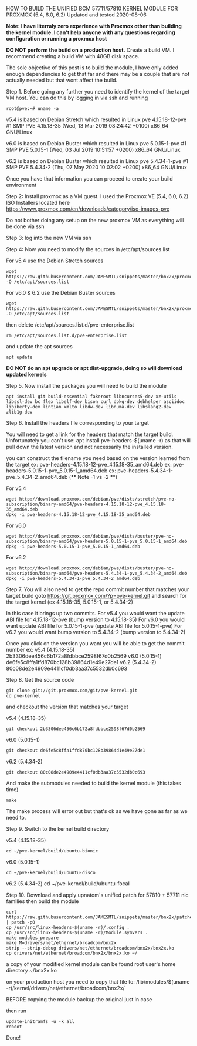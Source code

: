 HOW TO BUILD THE UNIFIED BCM 57711/57810 KERNEL MODULE FOR PROXMOX (5.4, 6.0, 6.2)
Updated and tested 2020-08-06

<b>Note: I have literraly zero experience with Proxmox other than building the kernel module. I can't help anyone with any questions regarding configuration or running a proxmox host</b>

<b>DO NOT perform the build on a production host.</b> Create a build VM. I recommend creating a build VM with 48GB disk space.

The sole objective of this post is to build the module, I have only added enough dependencies to get that far and there may be a couple that are not actually needed but that wont affect the build.

Step 1. Before going any further you need to identify the kernel of the target VM host. You can do this by logging in via ssh and running

    root@pve:~# uname -a

v5.4 is based on Debian Stretch which resulted in 
Linux pve 4.15.18-12-pve #1 SMP PVE 4.15.18-35 (Wed, 13 Mar 2019 08:24:42 +0100) x86_64 GNU/Linux

v6.0 is based on Debian Buster which resulted in
Linux pve 5.0.15-1-pve #1 SMP PVE 5.0.15-1 (Wed, 03 Jul 2019 10:51:57 +0200) x86_64 GNU/Linux

v6.2 is based on Debian Buster which resulted in
Linux pve 5.4.34-1-pve #1 SMP PVE 5.4.34-2 (Thu, 07 May 2020 10:02:02 +0200) x86_64 GNU/Linux

Once you have that information you can proceed to create your build environment

Step 2: Install proxmox as a VM guest. I used the Proxmox VE (5.4, 6.0, 6.2) ISO Installers located here https://www.proxmox.com/en/downloads/category/iso-images-pve

Do not bother doing any setup on the new proxmox VM as everything will be done via ssh

Step 3: log into the new VM via ssh

Step 4: Now you need to modify the sources in /etc/apt/sources.list

For v5.4 use the Debian Stretch sources

    wget https://raw.githubusercontent.com/JAMESMTL/snippets/master/bnx2x/proxmox/sources.list -O /etc/apt/sources.list

For v6.0 & 6.2 use the Debian Buster sources

    wget https://raw.githubusercontent.com/JAMESMTL/snippets/master/bnx2x/proxmox/sources.list_buster -O /etc/apt/sources.list

then delete /etc/apt/sources.list.d/pve-enterprise.list

    rm /etc/apt/sources.list.d/pve-enterprise.list


and update the apt sources

    apt update


<b>DO NOT do an apt upgrade or apt dist-upgrade, doing so will download updated kernels</b>

Step 5. Now install the packages you will need to build the module

    apt install git build-essential fakeroot libncurses5-dev xz-utils libssl-dev bc flex libelf-dev bison curl dpkg-dev debhelper asciidoc libiberty-dev lintian xmlto libdw-dev libnuma-dev libslang2-dev zlib1g-dev


Step 6. Install the headers file corresponding to your target

You will need to get a link for the headers that match the target build. Unfortunately you can't use:
apt install pve-headers-$(uname -r) as that will pull down the latest version and not necessarily the installed version.

you can construct the filename you need based on the version learned from the target
ex: pve-headers-4.15.18-12-pve_4.15.18-35_amd64.deb
ex: pve-headers-5.0.15-1-pve_5.0.15-1_amd64.deb
ex: pve-headers-5.4.34-1-pve_5.4.34-2_amd64.deb (** Note -1 vs -2 **)

For v5.4

    wget http://download.proxmox.com/debian/pve/dists/stretch/pve-no-subscription/binary-amd64/pve-headers-4.15.18-12-pve_4.15.18-35_amd64.deb
    dpkg -i pve-headers-4.15.18-12-pve_4.15.18-35_amd64.deb


For v6.0

    wget http://download.proxmox.com/debian/pve/dists/buster/pve-no-subscription/binary-amd64/pve-headers-5.0.15-1-pve_5.0.15-1_amd64.deb
    dpkg -i pve-headers-5.0.15-1-pve_5.0.15-1_amd64.deb

For v6.2

    wget http://download.proxmox.com/debian/pve/dists/buster/pve-no-subscription/binary-amd64/pve-headers-5.4.34-1-pve_5.4.34-2_amd64.deb
	dpkg -i pve-headers-5.4.34-1-pve_5.4.34-2_amd64.deb


Step 7. You will also need to get the repo commit number that matches your target build
goto https://git.proxmox.com/?p=pve-kernel.git and search for the target kernel (ex 4.15.18-35, 5.0.15-1, or 5.4.34-2)

In this case it brings up two commits.
For v5.4 you would want the update ABI file for 4.15.18-12-pve (bump version to 4.15.18-35)
For v6.0 you would want update ABI file for 5.0.15-1-pve (update ABI file for 5.0.15-1-pve)
For v6.2 you would want bump version to 5.4.34-2 (bump version to 5.4.34-2)

Once you click on the version you want you will be able to get the commit number ex:
v5.4 (4.15.18-35) 2b3306dee456c6b172a8fdbbce2598f67d0b2569
v6.0 (5.0.15-1) de6fe5c8ffa1ffd870bc128b39864d1e49e27de1
v6.2 (5.4.34-2) 80c08de2e4909e4411cf0db3aa37c5532db0c693

Step 8. Get the source code

    git clone git://git.proxmox.com/git/pve-kernel.git
    cd pve-kernel

and checkout the version that matches your target

v5.4 (4.15.18-35)

    git checkout 2b3306dee456c6b172a8fdbbce2598f67d0b2569

v6.0 (5.0.15-1)

    git checkout de6fe5c8ffa1ffd870bc128b39864d1e49e27de1

v6.2 (5.4.34-2)

    git checkout 80c08de2e4909e4411cf0db3aa37c5532db0c693

And make the submodules needed to build the kernel module (this takes time)

    make

The make process will error out but that's ok as we have gone as far as we need to.

Step 9. Switch to the kernel build directory

v5.4 (4.15.18-35)

    cd ~/pve-kernel/build/ubuntu-bionic

v6.0 (5.0.15-1)

    cd ~/pve-kernel/build/ubuntu-disco

v6.2 (5.4.34-2)
    cd ~/pve-kernel/build/ubuntu-focal

Step 10. Download and apply upnatom's unified patch for 57810 + 57711 nic families then build the module

    curl https://raw.githubusercontent.com/JAMESMTL/snippets/master/bnx2x/patches/bnx2x_warpcore+8727_2_5g_sgmii.patch | patch -p0
    cp /usr/src/linux-headers-$(uname -r)/.config .
    cp /usr/src/linux-headers-$(uname -r)/Module.symvers .
    make modules_prepare
    make M=drivers/net/ethernet/broadcom/bnx2x
    strip --strip-debug drivers/net/ethernet/broadcom/bnx2x/bnx2x.ko
    cp drivers/net/ethernet/broadcom/bnx2x/bnx2x.ko ~/

a copy of your modified kernel module can be found root user's home directory
~/bnx2x.ko

on your production host you need to copy that file to:
/lib/modules/$(uname -r)/kernel/drivers/net/ethernet/broadcom/bnx2x/

BEFORE copying the module backup the original just in case

then run

    update-initramfs -u -k all
    reboot

Done!